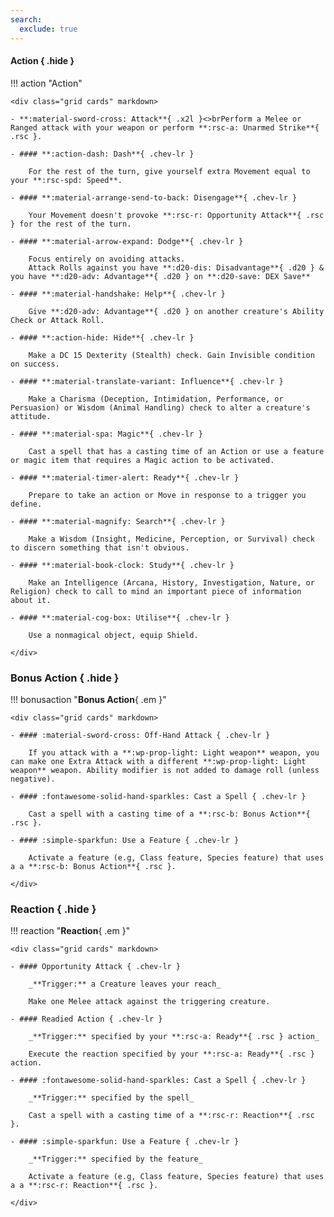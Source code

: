 ```yaml
---
search:
  exclude: true
---
```


<!-- --8<-- [start:quickref-action] -->

#### Action { .hide }

!!! action "Action"

    <div class="grid cards" markdown>

    - **:material-sword-cross: Attack**{ .x2l }<>brPerform a Melee or Ranged attack with your weapon or perform **:rsc-a: Unarmed Strike**{ .rsc }.

    - #### **:action-dash: Dash**{ .chev-lr }

        For the rest of the turn, give yourself extra Movement equal to your **:rsc-spd: Speed**.

    - #### **:material-arrange-send-to-back: Disengage**{ .chev-lr } 

        Your Movement doesn't provoke **:rsc-r: Opportunity Attack**{ .rsc } for the rest of the turn.

    - #### **:material-arrow-expand: Dodge**{ .chev-lr } 

        Focus entirely on avoiding attacks.  
        Attack Rolls against you have **:d20-dis: Disadvantage**{ .d20 } & you have **:d20-adv: Advantage**{ .d20 } on **:d20-save: DEX Save**
        
    - #### **:material-handshake: Help**{ .chev-lr } 

        Give **:d20-adv: Advantage**{ .d20 } on another creature's Ability Check or Attack Roll.

    - #### **:action-hide: Hide**{ .chev-lr }

        Make a DC 15 Dexterity (Stealth) check. Gain Invisible condition on success.

    - #### **:material-translate-variant: Influence**{ .chev-lr }

        Make a Charisma (Deception, Intimidation, Performance, or Persuasion) or Wisdom (Animal Handling) check to alter a creature's attitude.

    - #### **:material-spa: Magic**{ .chev-lr }

        Cast a spell that has a casting time of an Action or use a feature or magic item that requires a Magic action to be activated. 

    - #### **:material-timer-alert: Ready**{ .chev-lr }

        Prepare to take an action or Move in response to a trigger you define.

    - #### **:material-magnify: Search**{ .chev-lr }

        Make a Wisdom (Insight, Medicine, Perception, or Survival) check to discern something that isn't obvious.

    - #### **:material-book-clock: Study**{ .chev-lr }

        Make an Intelligence (Arcana, History, Investigation, Nature, or Religion) check to call to mind an important piece of information about it.
    
    - #### **:material-cog-box: Utilise**{ .chev-lr }
        
        Use a nonmagical object, equip Shield.

    </div>

### Bonus Action { .hide }

!!! bonusaction "**Bonus Action**{ .em }"

    <div class="grid cards" markdown>

    - #### :material-sword-cross: Off-Hand Attack { .chev-lr }

        If you attack with a **:wp-prop-light: Light weapon** weapon, you can make one Extra Attack with a different **:wp-prop-light: Light weapon** weapon. Ability modifier is not added to damage roll (unless negative).

    - #### :fontawesome-solid-hand-sparkles: Cast a Spell { .chev-lr }

        Cast a spell with a casting time of a **:rsc-b: Bonus Action**{ .rsc }.

    - #### :simple-sparkfun: Use a Feature { .chev-lr }

        Activate a feature (e.g, Class feature, Species feature) that uses a a **:rsc-b: Bonus Action**{ .rsc }.

    </div>

### Reaction { .hide }

!!! reaction "**Reaction**{ .em }"

    <div class="grid cards" markdown>

    - #### Opportunity Attack { .chev-lr }

        _**Trigger:** a Creature leaves your reach_

        Make one Melee attack against the triggering creature.

    - #### Readied Action { .chev-lr }

        _**Trigger:** specified by your **:rsc-a: Ready**{ .rsc } action_

        Execute the reaction specified by your **:rsc-a: Ready**{ .rsc } action.

    - #### :fontawesome-solid-hand-sparkles: Cast a Spell { .chev-lr }

        _**Trigger:** specified by the spell_

        Cast a spell with a casting time of a **:rsc-r: Reaction**{ .rsc }.

    - #### :simple-sparkfun: Use a Feature { .chev-lr }

        _**Trigger:** specified by the feature_
        
        Activate a feature (e.g, Class feature, Species feature) that uses a a **:rsc-r: Reaction**{ .rsc }.

    </div>


<!-- --8<-- [end:quickref-action] -->